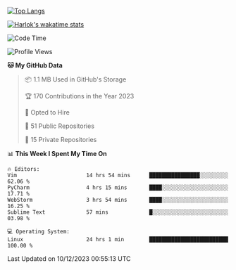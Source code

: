 [![Top Langs](https://github-readme-stats.vercel.app/api/top-langs/?username=remisiki&theme=dracula&layout=compact&hide=Jupyter%20Notebook,CSS,HTML&langs_count=10&exclude_repo=GMM-Demux-GUI)](https://github.com/anuraghazra/github-readme-stats)

[![Harlok's wakatime stats](https://github-readme-stats.vercel.app/api/wakatime?username=@remisiki&theme=dracula&layout=compact&langs_count=10&hide=other,html,css,text,json,markdown,jupyter)](https://github.com/anuraghazra/github-readme-stats)

<!--START_SECTION:waka-->
![Code Time](http://img.shields.io/badge/Code%20Time-610%20hrs%209%20mins-blue)

![Profile Views](http://img.shields.io/badge/Profile%20Views-9-blue)

**🐱 My GitHub Data** 

> 📦 1.1 MB Used in GitHub's Storage 
 > 
> 🏆 170 Contributions in the Year 2023
 > 
> 💼 Opted to Hire
 > 
> 📜 51 Public Repositories 
 > 
> 🔑 15 Private Repositories 
 > 
📊 **This Week I Spent My Time On** 

```text
🔥 Editors: 
Vim                      14 hrs 54 mins      ████████████████░░░░░░░░░   62.06 % 
PyCharm                  4 hrs 15 mins       ████░░░░░░░░░░░░░░░░░░░░░   17.71 % 
WebStorm                 3 hrs 54 mins       ████░░░░░░░░░░░░░░░░░░░░░   16.25 % 
Sublime Text             57 mins             █░░░░░░░░░░░░░░░░░░░░░░░░   03.98 % 

💻 Operating System: 
Linux                    24 hrs 1 min        █████████████████████████   100.00 % 
```


 Last Updated on 10/12/2023 00:55:13 UTC
<!--END_SECTION:waka-->

